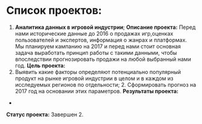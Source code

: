 # Список проектов:
1. **Аналитика данных в игровой индустрии**;
**Описание проекта:**
  Перед нами исторические данные до 2016 о продажах игр,оценках пользователей и экспертов, информация о жанрах и платформах. Мы планируем кампанию на 2017 и перед нами стоит основная задача выработать принцип работы с такими данными, чтобы впоследствии прогнозировать продажи на любой выбранный нами год.
**Цель проекта:**
  1. Выявить какие факторы определяют потенциально популярный продукт на рынке игровой индустрии в целом и в каждом из исследуемых регионов по отдельности;   2. Сформировать прогноз на 2017 год на основании этих параметров.
**Результаты проекта:**
-
**Статус проекта:**
Завершен
2.


